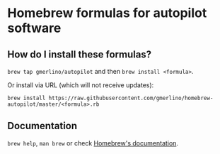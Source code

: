 # Homebrew formulas for autopilot software
## How do I install these formulas?
`brew tap gmerlino/autopilot` and then `brew install <formula>`.

Or install via URL (which will not receive updates):

```
brew install https://raw.githubusercontent.com/gmerlino/homebrew-autopilot/master/<formula>.rb
```

## Documentation
`brew help`, `man brew` or check [Homebrew's documentation](https://github.com/Homebrew/brew/tree/master/share/doc/homebrew#readme).
